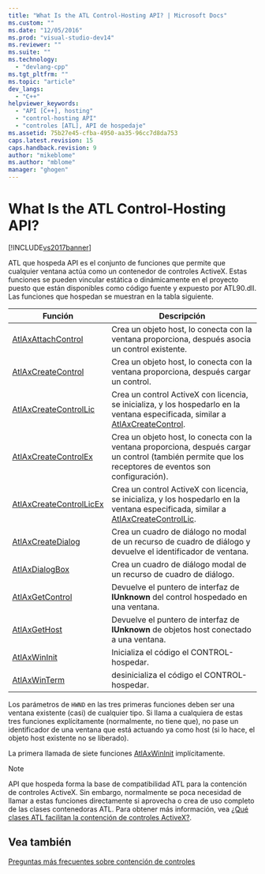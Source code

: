 ```yaml
---
title: "What Is the ATL Control-Hosting API? | Microsoft Docs"
ms.custom: ""
ms.date: "12/05/2016"
ms.prod: "visual-studio-dev14"
ms.reviewer: ""
ms.suite: ""
ms.technology: 
  - "devlang-cpp"
ms.tgt_pltfrm: ""
ms.topic: "article"
dev_langs: 
  - "C++"
helpviewer_keywords: 
  - "API [C++], hosting"
  - "control-hosting API"
  - "controles [ATL], API de hospedaje"
ms.assetid: 75b27e45-cfba-4950-aa35-96cc7d8da753
caps.latest.revision: 15
caps.handback.revision: 9
author: "mikeblome"
ms.author: "mblome"
manager: "ghogen"
---
```

# What Is the ATL Control-Hosting API?
[!INCLUDE[vs2017banner](../assembler/inline/includes/vs2017banner.md)]

ATL que hospeda API es el conjunto de funciones que permite que cualquier ventana actúa como un contenedor de controles ActiveX.  Estas funciones se pueden vincular estática o dinámicamente en el proyecto puesto que están disponibles como código fuente y expuesto por ATL90.dll.  Las funciones que hospedan se muestran en la tabla siguiente.  
  
|Función|Descripción|  
|-------------|-----------------|  
|[AtlAxAttachControl](../Topic/AtlAxAttachControl.md)|Crea un objeto host, lo conecta con la ventana proporciona, después asocia un control existente.|  
|[AtlAxCreateControl](../Topic/AtlAxCreateControl.md)|Crea un objeto host, lo conecta con la ventana proporciona, después cargar un control.|  
|[AtlAxCreateControlLic](../Topic/AtlAxCreateControlLic.md)|Crea un control ActiveX con licencia, se inicializa, y los hospedarlo en la ventana especificada, similar a [AtlAxCreateControl](../Topic/AtlAxCreateControl.md).|  
|[AtlAxCreateControlEx](../Topic/AtlAxCreateControlEx.md)|Crea un objeto host, lo conecta con la ventana proporciona, después cargar un control \(también permite que los receptores de eventos son configuración\).|  
|[AtlAxCreateControlLicEx](../Topic/AtlAxCreateControlLicEx.md)|Crea un control ActiveX con licencia, se inicializa, y los hospedarlo en la ventana especificada, similar a [AtlAxCreateControlLic](../Topic/AtlAxCreateControlLic.md).|  
|[AtlAxCreateDialog](../Topic/AtlAxCreateDialog.md)|Crea un cuadro de diálogo no modal de un recurso de cuadro de diálogo y devuelve el identificador de ventana.|  
|[AtlAxDialogBox](../Topic/AtlAxDialogBox.md)|Crea un cuadro de diálogo modal de un recurso de cuadro de diálogo.|  
|[AtlAxGetControl](../Topic/AtlAxGetControl.md)|Devuelve el puntero de interfaz de **IUnknown** del control hospedado en una ventana.|  
|[AtlAxGetHost](../Topic/AtlAxGetHost.md)|Devuelve el puntero de interfaz de **IUnknown** de objetos host conectado a una ventana.|  
|[AtlAxWinInit](../Topic/AtlAxWinInit.md)|Inicializa el código el CONTROL\-hospedar.|  
|[AtlAxWinTerm](../Topic/AtlAxWinTerm.md)|desinicializa el código el CONTROL\-hospedar.|  
  
 Los parámetros de `HWND` en las tres primeras funciones deben ser una ventana existente \(casi\) de cualquier tipo.  Si llama a cualquiera de estas tres funciones explícitamente \(normalmente, no tiene que\), no pase un identificador de una ventana que está actuando ya como host \(si lo hace, el objeto host existente no se liberado\).  
  
 La primera llamada de siete funciones [AtlAxWinInit](../Topic/AtlAxWinInit.md) implícitamente.  
  
> [!NOTE]
>  API que hospeda forma la base de compatibilidad ATL para la contención de controles ActiveX.  Sin embargo, normalmente se poca necesidad de llamar a estas funciones directamente si aprovecha o crea de uso completo de las clases contenedoras ATL.  Para obtener más información, vea [¿Qué clases ATL facilitan la contención de controles ActiveX?](../atl/which-atl-classes-facilitate-activex-control-containment-q.md).  
  
## Vea también  
 [Preguntas más frecuentes sobre contención de controles](../atl/atl-control-containment-faq.md)